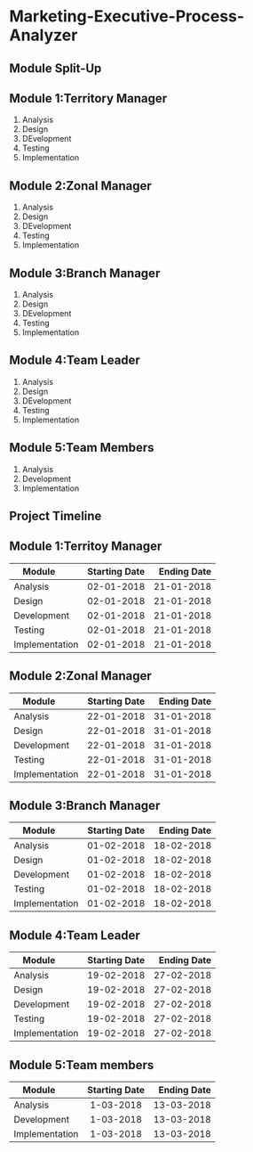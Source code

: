 # Marketing-Executive-Process-Analyzer

## Module Split-Up
## Module 1:Territory Manager
1. Analysis
2. Design
3. DEvelopment
4. Testing
5. Implementation
## Module 2:Zonal Manager
1. Analysis
2. Design
3. DEvelopment
4. Testing
5. Implementation
## Module 3:Branch Manager
1. Analysis
2. Design
3. DEvelopment
4. Testing
5. Implementation
## Module 4:Team Leader
1. Analysis
2. Design
3. DEvelopment
4. Testing
5. Implementation
## Module 5:Team Members
1. Analysis
2. Development
3. Implementation



## Project Timeline
## Module 1:Territoy Manager
| Module        | Starting Date | Ending Date  |
| ------------- |:-------------:| ------------:|
| Analysis      |  02-01-2018   |   21-01-2018 |
| Design        |  02-01-2018   |   21-01-2018 |
| Development   |  02-01-2018   |   21-01-2018 |
| Testing       |  02-01-2018   |   21-01-2018 |
|Implementation |  02-01-2018   |   21-01-2018 |

## Module 2:Zonal Manager

| Module        | Starting Date | Ending Date  |
| ------------- |:-------------:| ------------:|
| Analysis      |  22-01-2018   |  31-01-2018  |
| Design        |  22-01-2018   |  31-01-2018  |
| Development   |  22-01-2018   |  31-01-2018  |
| Testing       |  22-01-2018   |  31-01-2018  |
|Implementation |  22-01-2018   |  31-01-2018  |


## Module 3:Branch Manager

| Module        | Starting Date | Ending Date  |
| ------------- |:-------------:| ------------:|
| Analysis      |  01-02-2018   |  18-02-2018  |
| Design        |  01-02-2018   |  18-02-2018  |
| Development   |  01-02-2018   |  18-02-2018  |
| Testing       |  01-02-2018   |  18-02-2018  |
|Implementation |  01-02-2018   |  18-02-2018  |


## Module 4:Team Leader
| Module        | Starting Date | Ending Date  |
| ------------- |:-------------:| ------------:|
| Analysis      |  19-02-2018   |  27-02-2018  |
| Design        |  19-02-2018   |  27-02-2018  |
| Development   |  19-02-2018   |  27-02-2018  |
| Testing       |  19-02-2018   |  27-02-2018  |
|Implementation |  19-02-2018   |  27-02-2018  |


## Module 5:Team members
| Module        | Starting Date | Ending Date  |
| ------------- |:-------------:| ------------:|
| Analysis      |  1-03-2018    |  13-03-2018  |
| Development   |  1-03-2018    |  13-03-2018  |
|Implementation |  1-03-2018    |  13-03-2018  |


